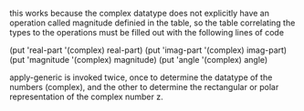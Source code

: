this works because the complex datatype does not explicitly have an operation
called magnitude definied in the table, so the table correlating the types to
the operations must be filled out with the following lines of code

(put 'real-part '(complex) real-part)
(put 'imag-part '(complex) imag-part)
(put 'magnitude '(complex) magnitude)
(put 'angle '(complex) angle)

apply-generic is invoked twice, once to determine the datatype of the numbers
(complex), and the other to determine the rectangular or polar representation
of the complex number z. 